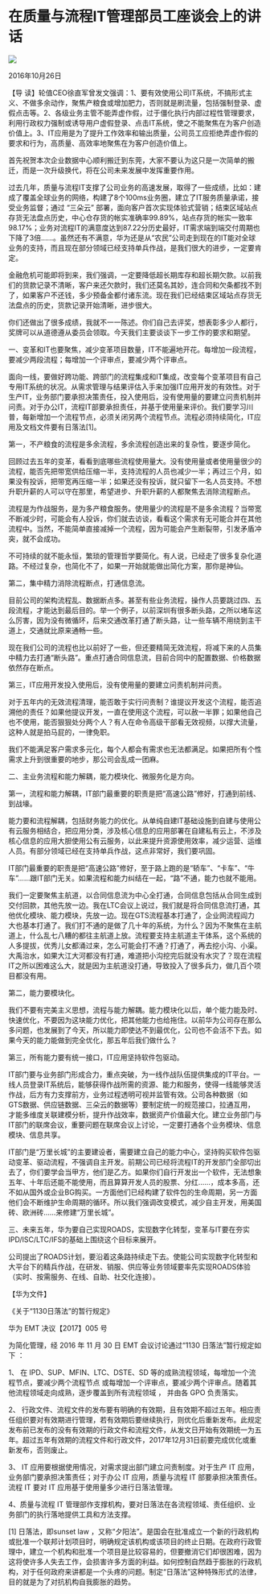 # 在质量与流程IT管理部员工座谈会上的讲话
<img class="pv" src="https://api.visitor.plantree.me/visitor-badge/pv?namespace=plantree.me&key=renzhengfei-speeches/./docs/speeches/2016/10/在质量与流程IT管理部员工座谈会上的讲话.md">


2016年10月26日



【导  读】轮值CEO徐直军曾发文强调：1、要有效使用公司IT系统，不搞形式主义、不做多余动作，聚焦产粮食或增加肥力，否则就是刷流量，包括强制登录、虚假点击等。2、各级业务主管不能弄虚作假，过于僵化执行内部过程性管理要求，利用行政权力强制或诱导用户虚假登录、点击IT系统，使之不能聚焦在为客户创造价值上。3、IT应用是为了提升工作效率和输出质量，公司员工应拒绝弄虚作假的要求和行为，高质量、高效率地聚焦在为客户创造价值上。



首先祝贺本次企业数据中心顺利搬迁到东莞，大家不要认为这只是一次简单的搬迁，而是一次升级换代，将在公司未来发展中发挥重要作用。

过去几年，质量与流程IT支撑了公司业务的高速发展，取得了一些成绩，比如：建成了覆盖全球业务的网络，构建了8个100ms业务圈，建立了IT服务质量承诺，接受业务监督；通过 “三朵云” 部署，面向客户首次实现体验式营销；结束区域站点存货无法盘点历史，中心仓存货的帐实准确率99.89%，站点存货的帐实一致率98.17%；业务对流程IT的满意度达到87.22分历史最好，IT需求端到端交付周期也下降了3倍……。虽然还有不满意，华为还是从“农民”公司走到现在的IT能对全球业务的支持，而且现在部分领域已经支持单兵作战，是我们很大的进步，一定要肯定。

金融危机可能即将到来，我们强调，一定要降低超长期库存和超长期欠款。以前我们的货款记录不清晰，客户来还欠款时，我们还莫名其妙，连合同和欠条都找不到了，如果客户不还钱，多少预备金都付诸东流。现在我们已经结束区域站点存货无法盘点的历史，货款记录开始清晰，进步很大。

你们还做出了很多成绩，我就不一一陈述。你们自己去评奖，想表彰多少人都行，奖牌可以从道德遵从委员会领取。今天我们主要谈谈下一步工作的要求和期望。

一、变革和IT也要聚焦，减少变革项目数量，IT不能遍地开花。每增加一段流程，要减少两段流程；每增加一个评审点，要减少两个评审点。

面向一线，要做好跨功能、跨部门的流程集成和IT集成，改变每个变革项目有自己专用IT系统的状况。从需求管理与结果评估入手来加强IT应用开发的有效性。对于生产IT，业务部门要承担决策责任，投入使用后，没有使用量的要建立问责机制并问责。对于办公IT，流程IT部要承担责任，并基于使用量来评价。我们要学习川普，每新增加一个流程节点，必须关闭另两个流程节点。流程必须持续简化，IT应用及文档文件要有日落法[1]。

第一，不产粮食的流程是多余流程，多余流程创造出来的复杂性，要逐步简化。

回顾过去五年的变革，看看到底哪些流程使用量大。没有使用量或者使用量很少的流程，能否先把带宽供给压缩一半，支持流程的人员也减少一半；再过三个月，如果没有投诉，把带宽再压缩一半；如果还没有投诉，就只留下一名人员支持。不想升职升薪的人可以守在那里，希望进步、升职升薪的人都聚焦去消除流程断点。

流程是为作战服务，是为多产粮食服务。使用量少的流程是不是多余流程？当带宽不断减少时，可能会有人投诉，你们就去访谈，看看这个需求有无可能合并在其他流程中。当然，不能简单直接减掉一个流程，因为可能会产生断裂带，引发矛盾冲突，就不会成功。

不可持续的就不能永恒，繁琐的管理哲学要简化。有人说，已经走了很多复杂化道路。不经过复杂，也简化不了，如果一开始就能做出简化方案，那你是神仙。

第二，集中精力消除流程断点，打通信息流。

目前公司的架构流程乱、数据断点多。甚至有些业务流程，操作人员要跳过四、五段流程，才能达到最后目的。举一个例子，以前深圳有很多断头路，之所以堵车这么厉害，因为没有微循环，后来交通改革打通了断头路，让一些车辆不用绕到主干道上，交通就比原来通畅一些。

现在我们公司的流程也比以前好了一些，但还要精简无效流程，将减下来的人员集中精力去打通“断头路”。重点打通合同信息流，目前合同中的配置数据、价格数据依然存在断点。

第三，IT应用开发投入使用后，没有使用量的要建立问责机制并问责。

对于五年内的无效流程清理，能否敢于实行问责制？谁提议开发这个流程，能否追溯他的责任？如果他提议开发，一直在使用这个流程，可以赦一半罪；如果他自己也不使用，能否狠狠处分两个人？有人在命令高级干部看无效视频，以撑大流量，这种人就是拍马屁的，一律免职。

我们不能满足客户需求多元化，每个人都会有需求也无法都满足。如果把所有个性需求上升到很重要的地步，那公司会乱成一团麻。

二、主业务流程和能力解耦，能力模块化、微服务化是方向。

第一，流程和能力解耦，IT部门最重要的职责是把“高速公路”修好，打通到前线、到战壕。

能力要和流程解耦，包括财务能力的优化。从单纯自建IT基础设施到自建与使用公有云服务相结合，把应用分类，涉及核心信息的应用部署在自建私有云上，不涉及核心信息的应用大胆使用公有云服务，以此来提升资源使用效率，减少运营、运维人员。有部分领域已经在支持单兵作战，这点非常好，我们要巩固。

IT部门最重要的职责是把“高速公路”修好，至于路上跑的是“轿车”、“卡车”、“牛车”……跟IT部门无关。如果流程和能力纠结在一起，“路”不通，能力也就不能用。

我们一定要聚焦主航道，以合同信息流为中心全打通，合同信息包括从合同生成到交付回款，其他先放一边。我在LTC会议上说过，我们就是将合同信息流打通，其他优化模块、能力模块，先放一边。现在GTS流程基本打通了，企业网流程阎力大也基本打通了。我们打不通的是做了几十年的系统，为什么？因为不聚焦在主航道上，什么乱七八糟的都往主航道上放。流程要支持主航道主干体系，这个系统的人多提拔，优秀儿女都涌过来，怎么可能会打不通？打通了，再去挖小沟、小渠。大禹治水，如果大江大河都没有打通，难道把小沟挖完后就没有水灾了？现在流程IT之所以困难这么大，就是因为主航道没打通，导致投入了很多兵力，做几百个项目都没有用。

第二，能力要模块化。

我们不要有完美主义思想，流程与能力解耦。能力模块化以后，单个能力能及时、快速优化，不要因为这块能力优化，把其他能力也给拖住。以前华为公司存在那么多问题，也发展到了今天，所以能力即使达不到最优化，公司也不会活不下去。如果今天的能力能做到完全优化，那五年后我们做什么？

第三，所有能力要有统一接口，IT应用坚持软件包驱动。

IT部门要与业务部门形成合力，重点突破，为一线作战队伍提供集成的IT平台。一线人员登录IT系统后，能够获得作战所需的资源、能力和服务，使得一线能够灵活作战，后方有力支撑前方，业务过程透明可视并监管有效。公司各种数据（如GTS数据、供应链数据、三朵云的数据等）要制定统一的规范接口，拉通互用，才能多维度关联建模分析，提升作战效率，数据资产价值最大化。建立业务部门与IT部门的联席会议，重要问题在联席会议上讨论，一定要打通各个业务模块、信息模块、信息共享。

IT部门是“万里长城”的主要建设者，需要建立自己的能力中心，坚持购买软件包驱动变革、驱动流程，不强调自主开发。前期公司已经将流程IT的开发部门全部切出去了，你们要学会当甲方，他们是乙方。如果你们自行开发出一个软件，无法想象五年、十年后还能不能使用，而且算算开发人员的股票、分红……，成本多高，还不如从国外或企业BG购买。一方面他们已经构建了软件包的生命周期，另一方面他们会不断维护生命周期的循环。所以我们强调改变模式，减少自主开发，用美国砖、欧洲砖……来修建“万里长城”。

三、未来五年，华为要自己实现ROADS，实现数字化转型，变革与lT要在夯实IPD/ISC/LTC/IFS的基础上围绕这个目标来展开。

公司提出了ROADS计划，要沿着这条路持续走下去。使能公司实现数字化转型和大平台下的精兵作战，在研发、销服、供应等业务领域要率先实现ROADS体验（实时、按需服务、在线、自助、社交化连接）。



【华为文件】

《关于“1130日落法”的暂行规定》

华为 EMT 决议【2017】005 号



为简化管理，经 2016 年 11 月 30 日 EMT 会议讨论通过“1130 日落法”暂行规定如下 ：

1、 在 IPD、SUP、MFIN、LTC、DSTE、SD 等的成熟流程领域，每增加一个流程节点，要减少两个流程节点 或每增加一个评审点，要减少两个评审点。随着其他流程领域走向成熟，逐步覆盖到所有流程领域 ， 并由各 GPO 负责落实。

2、 行政文件、流程文件的发布要有明确的有效期，且有效期不超过五年。相应责任组织要对有效期进行管理，若有效期后要继续执行，则优化后重新发布。此规定发布前已发布的没有有效期的行政文件和流程文件，从发文日开始有效期统一为五年。超过五年有效期的流程文件和行政文件，2017年12月31日前要完成优化或重新发布，否则废止。

3、 IT 应用要根据使用情况，对需求提出部门建立问责制度。对于生产 IT 应用，业务部门要承担决策责任；对于办公 IT 应用，质量与流程 IT 部要承担决策责任。流程 IT 要对 IT 应用基于使用量多少进行日落法管理。

4、质量与流程 IT 管理部作支撑机构，要对日落法在各流程领域、责任组织、业务部门的执行落地提供工具和方法支撑。



[1] 日落法，即sunset law ，又称“夕阳法”。是国会在批准成立一个新的行政机构或批准一个联邦计划项目时，明确规定该机构或该项目的终止日期。在政府行政管理中，建立一个机构和批准一个项目是比较容易的，但要撤消它们却很困难，因为这将使许多人失去工作，会损害许多方面的利益。如何控制自然趋于膨胀的行政机构，对于任何政府来讲都是一个头疼的问题。制定“日落法”这种特殊形式的法律，目的就是为了对抗机构自我膨胀的趋势。

